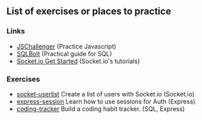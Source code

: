 ## List of exercises or places to practice

### Links
- [JSChallenger](https://www.jschallenger.com/) (Practice Javascript)
- [SQLBolt](https://sqlbolt.com/) (Practical guide for SQL)
- [Socket.io Get Started](https://socket.io/get-started/) (Socket.io's tutorials)

### Exercises
- [socket-userlist](https://github.com/cme-osuka/socket-userlist) Create a list of users with Socket.io (Socket.io)
- [express-session](https://github.com/cme-osuka/express-session) Learn how to use sessions for Auth (Express)
- [coding-tracker](https://github.com/cme-osuka/coding-tracker) Build a coding habit tracker. (SQL, Express)